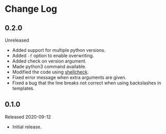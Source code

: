 # Change Log

## 0.2.0

Unreleased

- Added support for multiple python versions.
- Added `-f` option to enable overwriting.
- Added check on version argument.
- Made python3 command available.
- Modified the code using [shellcheck](https://github.com/koalaman/shellcheck).
- Fixed error message when extra arguments are given.
- Fixed a bug that the line breaks not correct when using backslashes in templates.

## 0.1.0

Released 2020-09-12

- Initial release.
